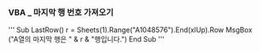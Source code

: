 ### VBA _ 마지막 행 번호 가져오기

'''
Sub LastRow()
    r = Sheets(1).Range("A1048576").End(xlUp).Row
    MsgBox ("A열의 마지막 행은 " & r & "행입니다.")
End Sub
'''
